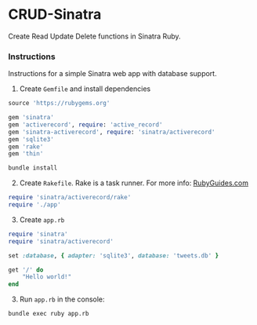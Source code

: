 # CRUD-Sinatra
 Create Read Update Delete functions in Sinatra Ruby.

### Instructions

Instructions for a simple Sinatra web app with database support.

1. Create `Gemfile` and install dependencies

```ruby
source 'https://rubygems.org'

gem 'sinatra'                                       
gem 'activerecord', require: 'active_record'                                       # ORM to talk to database
gem 'sinatra-activerecord', require: 'sinatra/activerecord'                        # AR work on Sinatra
gem 'sqlite3'                                                                      # Database adapter
gem 'rake'                                                                         # Task runner
gem 'thin'                                                                         # Thin and fast web server
```

```bash
bundle install
```

2. Create `Rakefile`. Rake is a task runner. For more info: [RubyGuides.com](https://www.rubyguides.com/2019/02/ruby-rake/)

```ruby
require 'sinatra/activerecord/rake'
require './app'
```

3. Create `app.rb`

```ruby
require 'sinatra'
require 'sinatra/activerecord'

set :database, { adapter: 'sqlite3', database: 'tweets.db' }

get '/' do
    "Hello world!"
end
```

3. Run `app.rb` in the console:

```bash
bundle exec ruby app.rb
```